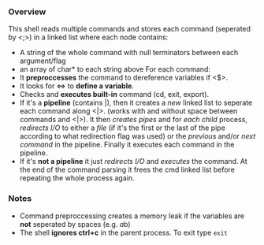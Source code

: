 ### Overview
This shell reads multiple commands and stores each command (seperated by <;>) in a linked list where each node contains:
  - A string of the whole command with null terminators between each argument/flag
  - an array of char* to each string above
For each command:
  - It **preproccesses** the command to dereference variables if <$>.
  - It looks for <=> to **define a variable**.
  - Checks and **executes built-in** command (cd, exit, export).
  - If it's a **pipeline** (contains |), then it creates a _new_ linked list to seperate each command along <|>.
    (works with and without space between commands and <|>). It then _creates pipes_ and for _each child_ process, _redirects I/O_ to either a _file_
    (if it's the first or the last of the pipe according to what redirection flag was used) or the _previous_ and/or _next_ _command_ in the pipeline.
    Finally it executes each command in the pipeline.
  - If it's **not a pipeline** it just _redirects I/O_ and _executes_ the command.
At the end of the command parsing it frees the cmd linked list before repeating the whole process again.

### Notes
  - Command preproccessing creates a memory leak if the variables are **not** seperated by spaces (e.g. $a$b)
  - The shell **ignores ctrl+c** in the parent process. To exit type ```exit```


